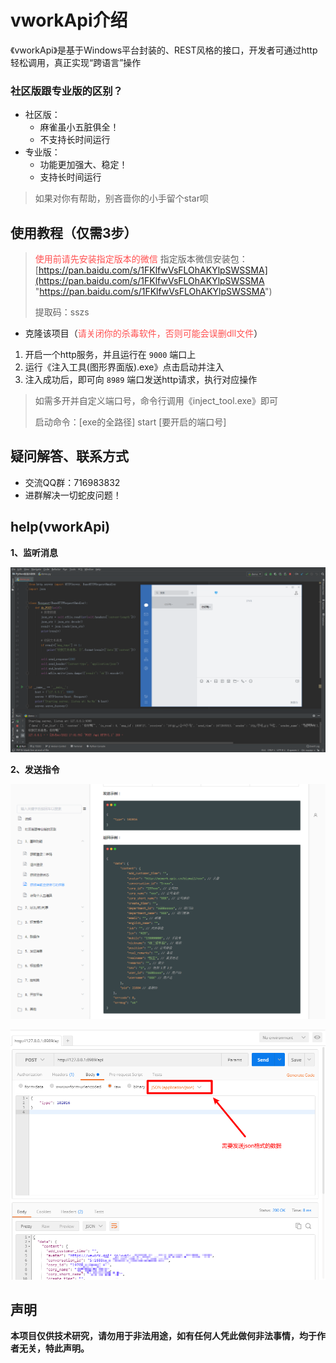 # vworkApi介绍



《vworkApi》是基于Windows平台封装的、REST风格的接口，开发者可通过http轻松调用，真正实现“跨语言”操作



### 社区版跟专业版的区别？

- 社区版：
  - 麻雀虽小五脏俱全！
  - 不支持长时间运行
- 专业版：
  - 功能更加强大、稳定！
  - 支持长时间运行



> 如果对你有帮助，别吝啬你的小手留个star呗



## 使用教程（仅需3步）

> <span style="color: #ff5050">使用前请先安装指定版本的微信</span>
> 指定版本微信安装包：[https://pan.baidu.com/s/1FKlfwVsFLOhAKYlpSWSSMA](https://pan.baidu.com/s/1FKlfwVsFLOhAKYlpSWSSMA "https://pan.baidu.com/s/1FKlfwVsFLOhAKYlpSWSSMA")
>
> 提取码：sszs



- 克隆该项目（<span style="color: #ff5050">请关闭你的杀毒软件，否则可能会误删dll文件</span>）

1. 开启一个http服务，并且运行在 `9000` 端口上
2. 运行《注入工具(图形界面版).exe》点击启动并注入
3. 注入成功后，即可向 `8989` 端口发送http请求，执行对应操作



> 如需多开并自定义端口号，命令行调用《inject_tool.exe》即可
>
> 启动命令：[exe的全路径] start [要开启的端口号]



## 疑问解答、联系方式

- 交流QQ群：716983832
- 进群解决一切蛇皮问题！



## help(vworkApi)

**1、监听消息**

![](img3.png)



**2、发送指令**

![](img1.png)



![](img2.png)



## 声明

**本项目仅供技术研究，请勿用于非法用途，如有任何人凭此做何非法事情，均于作者无关，特此声明。**

